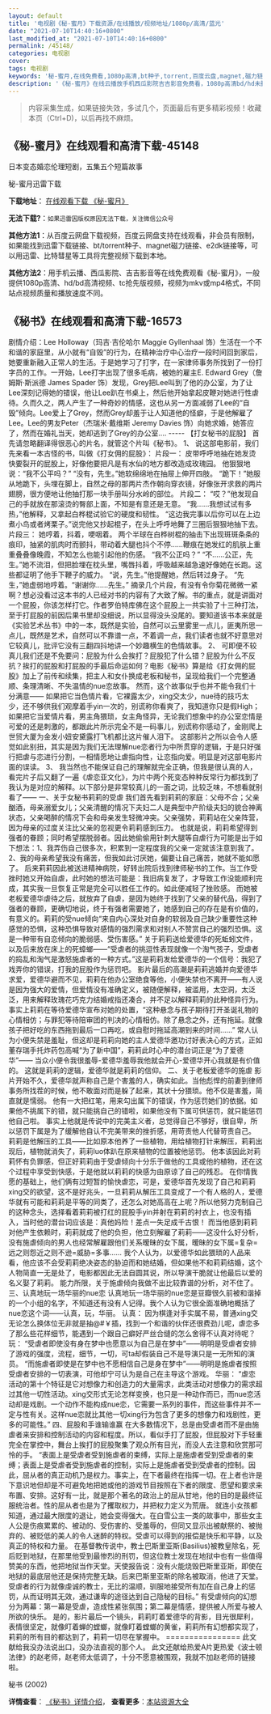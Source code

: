 ```yaml
---
layout: default
title: '电视剧《秘-蜜月》下载资源/在线播放/视频地址/1080p/高清/蓝光'
date: "2021-07-10T14:40:16+0800"
last_modified_at: "2021-07-10T14:40:16+0800"
permalink: /45148/
categories: 电视剧
cover:
tags: 电视剧
keywords: '秘-蜜月,在线免费看,1080p高清,bt种子,torrent,百度云盘,magnet,磁力链,迅雷下载资源'
description: '《秘-蜜月》在线云播放手机西瓜影院吉吉影音免费看，1080p高清bd/hd未删减完整版和tc抢先枪版，mkv/mp4格式，附带bt/torrent种子、magnet/磁力链、百度云盘、网盘资源迅雷下载链接'
---
```


>内容采集生成，如果链接失效，多试几个，页面最后有更多精彩视频！收藏本页（Ctrl+D)，以后再找不麻烦。


## 《秘-蜜月》在线观看和高清下载-45148

日本变态婚恋伦理短剧，五集五个短篇故事


秘-蜜月迅雷下载

**下载地址**： [在线观看下载 《秘-蜜月》](https://www.993dy.com//vod-detail-id-6957.html) 


**无法下载?**：`如果迅雷因版权原因无法下载，关注微信公众号 `

**其他方法1**：从百度云网盘下载视频，百度云网盘支持在线观看，非会员有限制，如果能找到迅雷下载链接、bt/torrent种子、magnet磁力链接、e2dk链接等，可以用迅雷、比特彗星等工具将完整视频下载到本地。

**其他方法2**：用手机云播、西瓜影院、吉吉影音等在线免费观看《秘-蜜月》，一般提供1080p高清、hd/bd高清视频、tc抢先版视频，视频为mkv或mp4格式，不同站点视频质量和播放速度不同。


## 《秘书》在线观看和高清下载-16573

剧情介绍：Lee Holloway（玛吉·吉伦哈尔 Maggie Gyllenhaal 饰）生活在一个不和谐的家庭里，从小就有“自毁”的行为，在精神治疗中心治疗一段时间回到家后，她要重新融入正常人的生活。于是她学习了打字，在一家律师事务所找到了一份打字员的工作。一开始，Lee打字出现了很多毛病，被她的雇主E. Edward Grey（詹姆斯·斯派德 James Spader 饰）发现，Grey把Lee叫到了他的办公室，为了让Lee深刻记得她的错误，他让Lee趴在书桌上，然后他开始拿起皮鞭对她进行性虐待。久而久之，两人产生了一种奇妙的情感，这也从另一方面减弱了Lee的“自毁”倾向。Lee爱上了Grey，然而Grey却羞于让人知道他的怪癖，于是他解雇了Lee。Lee的男友Peter（杰瑞米·戴维斯 Jeremy Davies 饰）向她求婚，她答应了，然而在婚礼当天，她却逃到了Grey的办公室.... ----- 【打女秘书的屁股】   首先请忽略翻译得很恶心的片名，就管这个片叫《秘书》。   1、   说这部电影前，我们先来看一本古怪的书，叫做《打女佣的屁股》：   片段一：   皮带呼呼地抽在她发烫快要裂开的屁股上，好像他要把凡是有水仙的地方都改造成玫瑰园。   他狠狠地说：“我不公平吗？”   “没有，先生。”她软绵绵地在抽屉上伸开四肢。   “跪下！”她服从地跪下，头埋在脚上，自然之母的那两片杰作朝向穿衣镜，好像张开求救的两片翅膀，很方便地让他抽打那一块手册叫分水岭的部位。   片段二：   “哎？”他发现自己的手就放在那滚烫的臀部上面，不知是有意还是无意。   “我……我想试试有多热，”他解释，又拿起白桦棍试验它的硬度和韧性。   “这边我完事以后你可以在上边煮小鸟或者烤栗子。”说完他又抄起棍子，在头上呼呼地舞了三圈后狠狠地抽下去。   片段三：   她哼着，抖着，哽咽着。   两个半球在白桦树棍的抽击下出现斑斑条条的痕印，抽紧的肌肉时而颤抖，带动着大腿也抖个不停……鞭痕在她发红的肌肤上重重叠叠像晚霞，不知怎么也能引起他的伤感。   “我不公正吗？”   “不……公正，先生。”她不流泪，但把脸埋在枕头里，嘴唇抖着，呼吸越来越急速好像她在长跑。这些都证明了他手下鞭子的威力。   “说，先生。”他提醒她，然后转过身子。   “先生，”她虚弱地哼着。“谢谢你……先生。”   摘录几个片段，有没有令你菊花微微一紧啊？想必没看过这本书的人已经对书的内容有了大致了解。书的重点，就是讲面对一个屁股，你该怎样打它。作者罗伯特库佛在这个屁股上一共实验了十三种打法，至于打屁股的前因后果书里却没细说，所以显得没头没尾的。要知道该书本来就是《实验艺术丛书》中的一本，既然是实验，自然可以云里雾里一点儿，匪夷所思一点儿，既然是艺术，自然可以不靠谱一点，不着调一点，我们读者也就不好意思对它较真儿，批评它没有三翻四抖地讲一个妙趣横生的色情故事。   2、   可即便不较真儿我们还是不免要问：屁股为什么会挨打？屁股犯了什么错？屁股为什么不反抗？挨打的屁股和打屁股的手最后命运如何？电影《秘书》算是给《打女佣的屁股》加上了前传和续集，把主人和女仆换成老板和秘书，呈现给我们一个完整通顺、条理清晰、不失温情的nue恋故事。   然而，这个故事似乎也并不能令我们十分满意——   如果把它当色情片看，它裸露太少，xing交太少，nue待的技巧太少，还不够供我们观摩着手yin一次的，别谎称你看爽了，我知道你只是假High；   如果把它当爱情片看，男主角猥琐，女主角怪异，无论我们想象中的办公室恋情是可爱的还是刺激的，都跟此片所示完全不是一码事儿，别谎称你感动了，金刚爬上世贸大厦为金发小妞安黛露打飞机都比这片催人泪下。   这部影片之所以会令人感觉如此别扭，其实是因为我们无法理解nue恋者行为中所贯穿的逻辑，于是只好强行把虐与恋进行分割，一相情愿地让虐指向性，让恋指向爱。明显是对这部电影片面的误读。   3、   我当然也不能保证自己的理解就完全正确，但我是很认真的人，看完片子后又翻了一遍《虐恋亚文化》，为片中两个死变态种种反常行为都找到了我认为是对应的解释。以下部分是非常较真儿的一面之词，比较乏味，不想看就别看了——     一、关于女秘书莉莉的受虐   我们首先看到莉莉的家庭：父母不合；父亲酗酒，母亲溺爱女儿；父亲清醒的情况下夫妇二人是典型中产阶级夫妇的貌合神离状态，父亲喝醉的情况下会和母亲发生轻微冲突。父亲强势，莉莉站在父亲阵营，因为母亲的过度关注比父亲的忽视更令莉莉感到压力。   也就是说，莉莉希望得到强者的眷顾；同时希望摆脱弱者。因此她偷偷用针刺大腿等自虐行为可能是出于如下想法：1、我弄伤自己很多次，积累到一定程度我的父亲一定就该注意到我了。2、我的母亲希望我没有痛苦，但我如此讨厌她，偏要让自己痛苦，她就不能如愿了。   后来莉莉因此被送进精神病院，好转出院后找到律师秘书的工作。当工作受挫时她又开始自虐，此时她的想法可能是：我旧病复发了，才导致工作没能顺利完成，其实我一旦恢复正常是完全可以胜任工作的。如此便减轻了挫败感。   而她被老板爱德华虐待之后，就放弃了自虐，是因为她终于找到了父亲的替代品，得到了强者的眷顾，更确切地说，终于有强者需要她了，她感到自己的存在是有价值的，有意义的。莉莉的受nue倾向“来自内心深处对自身的软弱及自己缺少重要性这种感觉的恐惧，这种恐惧导致对感情的强烈需求和对别人不赞赏自己的强烈恐惧。这是一种带有自恋倾向的脆弱感、受伤害感。”   关于莉莉送给爱德华的死蚯蚓文件，以及后来放在床上的死蟑螂——“受虐者的挑逗性表现就像一个淘气孩子，受虐者的捣乱和淘气是激怒施虐者的一种方式。”这是莉莉发给爱德华的一个信号：我犯了戏弄你的错误，打我的屁股作为惩罚吧。   影片最后的高潮是莉莉逃婚并向爱德华求爱，爱德华避而不见，莉莉在他办公室绝食等他，小便失禁也不离开——有人说是因为强大的爱情，但爱情没有准确定义，被随便解释，被滥用，太空洞，太泛泛，用来解释玫瑰花巧克力结婚戒指还凑合，并不足以解释莉莉的此种怪异行为。   事实上莉莉在等待爱德华宣布对她的处置，“这种悬念与孩子期待打开圣诞礼物的心情相仿；与罪犯等待陪审团的判决的心情相仿。除了悬念之外，还有拖延。就像孩子把好吃的东西拖到最后一口再吃，或自慰时拖延高潮到来的时间……”   常人认为小便失禁是羞耻，但这却是莉莉向她的主人爱德华邀功讨好表决心的方式，正如董存瑞手托炸药包高喊“为了新中国”，莉莉此时心中的潜台词正是“为了爱德华”——   当众小便令我很羞辱-爱德华羞辱我他就会开心-爱德华开心我就是有价值的。   这就是莉莉的逻辑，爱德华就是莉莉的信仰。   二、关于老板爱德华的施虐   影片开始不久，爱德华就声称自己是个害羞的人，确实如此。当他彪悍的前妻到律师事务所找茬的时候，他不敢面对而是躲了起来，其状十分猥琐。他不仅是害羞，简直就是懦弱。   他有一大把红笔，用来勾出属下的错误，作为惩罚她们的依据。如果他不挑属下的错，就只能挑自己的错啦，如果他没有下属可供惩罚，就只能惩罚他自己啦。   事实上他就是传说中的完美主义者，总觉得自己不够好，很自卑，所以惩罚下属是为了缓解他自认不完美带来的挫折感，用苛责他人代替苛责自己。   莉莉是他解压的工具——比如原本他养了一些植物，用给植物打针来解压，莉莉出现后，植物就消失了，莉莉luo体趴在原来植物的位置被他惩罚。   他本该因此对莉莉怀有负罪感，但正好莉莉由于受虐倾向十分乐于做他的工具或他的植物，还在这个过程中享受到快感，于是他就以莉莉的快感为由原谅了自己的残忍。   在你情我愿的基础上，他们俩有过短暂的愉快虐恋，可是，爱德华首先发现了自己和莉莉xing交的欲望，这不是好兆头，一旦莉莉从解压工具变成了一个有人格的人，爱德华就有可能和莉莉是平等的同类了，还怎么对她高高在上呢？所以他努力克制自己的这种念头，选择看着莉莉被打红的屁股手yin并射在莉莉的衬衣上，也没有插入，当时他的潜台词应该是：真他妈险！差点一失足成千古恨！   而当他感到莉莉对他产生依赖时，莉莉就成了他的负担，他立刻解雇了莉莉——这没什么好分析，没有施虐倾向的男人也经常解雇跟他们关系暧昧的女下属，暧昧的女下属=复杂=远之则怨近之则不逊=威胁=多事……   我个人认为，以爱德华如此猥琐的人品来看，他应该不会受莉莉绝决姿态的胁迫而和她结婚，但如果他不和莉莉结婚，这个人物简直一无是处了，电影都因此无法自圆其说，所以导演干脆就让他最后以爱的名义娶了莉莉。   能力所限，关于施虐倾向我做不出比较靠谱的分析，对不住了。   三、认真地玩一场华丽的nue恋   认真地玩一场华丽的nue恋是豆瓣很久前被和谐掉的一个小组的名字，不知道还有没有人记得。我个人认为它很全面准确地概括了nue恋这个词——认真，玩，华丽。   认真：   因为棋逢对手实属不易，普通xing交无论怎么换体位无非就是抽@#￥插，找到一个和谐的伙伴还很费劲儿呢，虐恋多了那么些花样细节，能遇到一个跟自己癖好严丝合缝的怎么舍得不认真对待呢？   玩：   “受虐者即使没有身在梦中也愿意以为自己是在梦中”——明明是受虐者安排了游戏的强度，流程，细节，一切，可ta却假装自己不是导演只是一无所知的演员。   “而施虐者即使是在梦中也不愿相信自己是身在梦中”——明明是施虐者按照受虐者安排的一切表演，可他却宁可认为是自己在主导这个游戏。   华丽：   “虐恋活动的第十个特征是它对想像力和创造力的大量需求，此类活动对想像力的需求超过其他一切性活动。xing交形式无论怎样变换，也只是一种动作而已，而nue恋活动却是戏剧。一个动作不能构成nue恋，它需要一系列的事件，而这些事件并不一定与性有关。这样nue恋就比其他一切xing行为包含了更多的想像力和戏剧性，更多的可能性。”   四、屁股和手谁输谁赢   在大多数情况下，总是由受虐者而不是由施虐者来安排和控制活动的内容和程度。所以，看似手打了屁股，但屁股对下手轻重完全在掌控中，舞台上挨打的屁股聚集了观众所有目光，而没人去注意和欣赏那可怜的手。   “表面上是受虐者受到施虐者的束缚，实际上是施虐者受到受虐者的束缚；表面上是受虐者受到施虐者的控制，实际上是施虐者受到受虐者的控制。因此，屈从者的真正动机乃是权力。事实上，在下者最终在指挥一切。在上者也许是下意识地但却是不可避免地把她或他的游戏节目按照在下者的限度、愿望和要求来布置、安排。这好有一比，就是那个著名的政治上的屈从甘地，他的目的是最终征服统治者。性的屈从者也是为了攫取权力，并把权力定义为荒唐。   就连小女孩都知道，通过最大限度的退让，她会变得强大。在白雪公主一类的故事中，那些女主人公是伤痕累累的、被动的、受伤害的、受羞辱的，但同又显示出被献祭的、被抛弃的、被贬低的美人的令人迷醉的特权。受虐可以得到的报偿是快乐和平静，以及真正的特权和力量。   在基督教传说中，教士巴斯里亚斯(Basilius)被教皇除名，死后贬到地狱，在那里他受到最惨烈的刑罚，但这位教士发现在地狱中也有一些值得赞美的东西，他把地狱当作天堂。天使报告说：没有火能烧毁巴斯里亚斯，即使在地狱的最底层他还是保持完整无缺。后来巴斯里亚斯的除名被取消，他进了天堂。受虐者的行为就像虔诚的教士，无比的温顺，驯服地接受所有加在自己身上的惩罚，从而证明其无效，通过谦卑的途径达到自己隐秘的目标。”   有受虐倾向的幻想分为两幕：第一幕是受虐，造成性紧张氛围；第二幕是情感，提供被人所爱与被人所欲的快乐。   是的，影片最后一个镜头，莉莉盯着爱德华的背影，目光很犀利，表情很坚定，就像盯着蝉的螳螂，就像盯着螳螂的黄雀，莉莉所有幻想都实现了，莉莉的所有目的都达到了，莉莉一切尽在掌握中。     ================   此文献给我没办法说出口，没办法直视的那个人。   此文还献给热爱A片更热爱《波士顿法律》的赵老师，赵老师太低调了，十分不愿意被围观，我就不加赵老师的链接啦。


秘书 (2002)

**详情查看**： [《秘书》详情介绍](/movie/16573/)， **查看更多**：[本站资源大全](/movie/t/all/)

